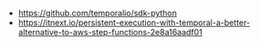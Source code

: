 * https://github.com/temporalio/sdk-python
* https://itnext.io/persistent-execution-with-temporal-a-better-alternative-to-aws-step-functions-2e8a16aadf01
